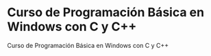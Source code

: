 # Curso de Programación Básica en Windows con C y C++
Curso de Programación Básica en Windows con C y C++
